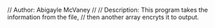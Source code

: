 // Author: Abigayle McVaney
//
// Description: This program takes the information from the file,
//              then another array encryts it to output.
